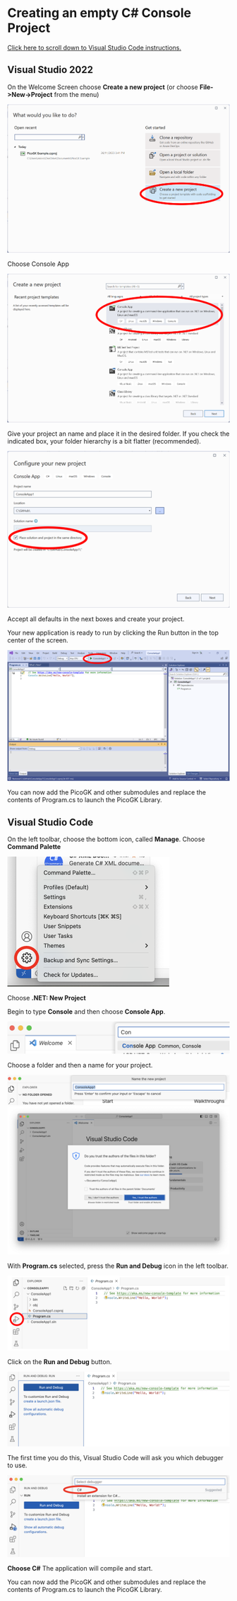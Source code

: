 # Creating an empty C# Console Project

[Click here to scroll down to Visual Studio Code instructions.](#Visual-Studio-Code)

## Visual Studio 2022

On the Welcome Screen choose **Create a new project** (or choose **File->New->Project** from the menu)

<img src="images/VisualStudioNewConsole1.png" style="zoom:50%;" />

Choose Console App 

<img src="images/VisualStudioNewConsole2.png" style="zoom:50%;" />

Give your project an name and place it in the desired folder. If you check the indicated box, your folder hierarchy is a bit flatter (recommended).

<img src="images/VisualStudioNewConsole3.png" style="zoom:50%;" />

Accept all defaults in the next boxes and create your project.

Your new application is ready to run by clicking the Run button in the top center of the screen.

<img src="images/VisualStudioNewConsole4.png" style="zoom:50%;" />

You can now add the PicoGK and other submodules and replace the contents of Program.cs to launch the PicoGK Library.

## Visual Studio Code

On the left toolbar, choose the bottom icon, called **Manage**. Choose **Command Palette** 

<img src="images/VisualStudioCodeCommandPalette.png" alt="VisualStudioCodeCommandPalette" style="zoom:50%;" />

Choose  **.NET: New Project**

Begin to type **Console** and then choose **Console App**.

<img src="images/VisualStudioCodeConsoleApp.png" style="zoom:50%;" />

Choose a folder and then a name for your project.

<img src="images/VisualStudioCodeProjectName.png" style="zoom:50%;" />

<img src="images/VisualStudioCodeSecurity.png" style="zoom:50%;" />

With **Program.cs** selected, press the **Run and Debug** icon in the left toolbar.

<img src="images/VisualStudioCodeFirstProject.png" style="zoom:50%;" />

Click on the **Run and Debug** button. 

<img src="images/VisualStudioCodeRunAndDebug.png" style="zoom:50%;" />

The first time you do this, Visual Studio Code will ask you which debugger to use.

<img src="images/VisualStudioCodeSelectDebugger.png" style="zoom:50%;" />

**Choose C#** The application will compile and start. 

You can now add the PicoGK and other submodules and replace the contents of Program.cs to launch the PicoGK Library.